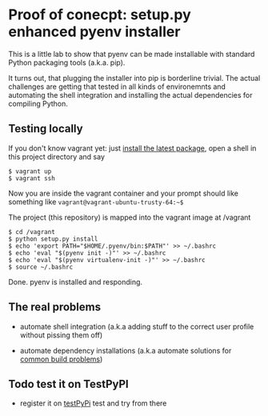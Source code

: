 # Proof of conecpt: setup.py enhanced pyenv installer

This is a little lab to show that pyenv can be made installable with standard
Python packaging tools (a.k.a. pip).

It turns out, that plugging the installer into pip is borderline trivial. The actual challenges are getting that tested in all kinds of environemnts and automating the shell integration and installing the actual dependencies for compiling Python.

## Testing locally

If you don't know vagrant yet: just [install the latest package](https://www.vagrantup.com/downloads.html), open a shell in this project directory and say 

    $ vagrant up
    $ vagrant ssh

Now you are inside the vagrant container and your prompt should like something like `vagrant@vagrant-ubuntu-trusty-64:~$`

The project (this repository) is mapped into the vagrant image at /vagrant

    $ cd /vagrant
    $ python setup.py install
    $ echo 'export PATH="$HOME/.pyenv/bin:$PATH"' >> ~/.bashrc
    $ echo 'eval "$(pyenv init -)"' >> ~/.bashrc
    $ echo 'eval "$(pyenv virtualenv-init -)"' >> ~/.bashrc
    $ source ~/.bashrc
    
Done. pyenv is installed and responding.

## The real problems

* automate shell integration (a.k.a adding stuff to the correct user profile without pissing them off)

* automate dependency installations (a.k.a automate solutions for [common build problems](https://github.com/yyuu/pyenv/wiki/Common-build-problems))

## Todo test it on TestPyPI

* register it on [testPyPi](https://wiki.python.org/moin/TestPyPI) test and try from there
